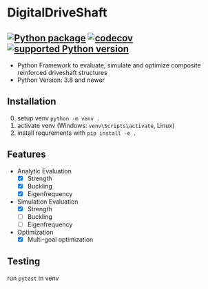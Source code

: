 # DigitalDriveShaft
[![Python package](https://github.com/Modular-Design/DigitalDriveShaft/actions/workflows/ci.yml/badge.svg?branch=main)](https://github.com/Modular-Design/DigitalDriveShaft/actions/workflows/ci.yml)
[![codecov](https://codecov.io/gh/Modular-Design/DigitalDriveShaft/branch/main/graph/badge.svg?token=M2EM6L19BI)](https://codecov.io/gh/Modular-Design/DigitalDriveShaft)
[![supported Python version](https://img.shields.io/badge/python-3.8+-blue.svg)](https://www.python.org/downloads/)
---
- Python Framework to evaluate, simulate and optimize composite reinforced driveshaft structures
- Python Version: 3.8 and newer

## Installation

0. setup venv `python -m venv .`
1. activate venv (Windows: `venv\Scripts\activate`, Linux)
2. install requrements with `pip install -e .`


## Features
- Analytic Evaluation
  - [X] Strength
  - [X] Buckling
  - [X] Eigenfrequency
- Simulation Evaluation
  - [X] Strength
  - [ ] Buckling
  - [ ] Eigenfrequency
- Optimization
  - [X] Multi-goal optimization

## Testing

run `pytest` in venv




